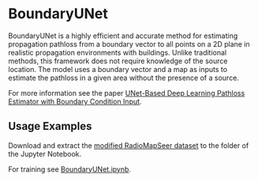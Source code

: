# BoundaryUNet
BoundaryUNet is a highly efficient and accurate method for estimating propagation pathloss from a boundary vector to all points on a 2D plane in realistic propagation environments with buildings. Unlike traditional methods, this framework does not require knowledge of the source location. The model uses a boundary vector and a map as inputs to estimate the pathloss in a given area without the presence of a source. 

For more information see the paper [UNet-Based Deep Learning Pathloss Estimator with Boundary Condition Input](https://link.pdf).



## Usage Examples

Download and extract the [modified RadioMapSeer dataset](https://drive.google.com/file/d/1I19xK5nPC6H7XolefNrK-_WQgOS44Xlh/view?usp=sharing) to the folder of the Jupyter Notebook.

For training see [BoundaryUNet.ipynb](/BoundaryUNet.ipynb).

